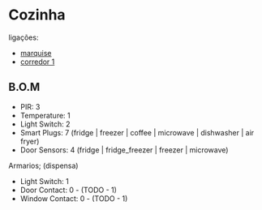 # Cozinha

ligações:
- [marquise](./marquise.md)
- [corredor 1](./corredores.md)

## B.O.M

- PIR: 3
- Temperature: 1
- Light Switch: 2
- Smart Plugs: 7 (fridge | freezer | coffee | microwave | dishwasher | air fryer)
- Door Sensors: 4 (fridge | fridge_freezer | freezer | microwave)

Armarios; (dispensa)
  - Light Switch: 1  
  - Door Contact: 0 - (TODO - 1)
  - Window Contact: 0 - (TODO - 1)
